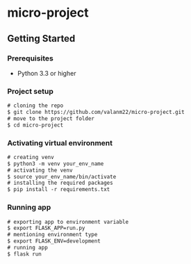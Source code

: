 # micro-project

## Getting Started 

### Prerequisites

* Python 3.3 or higher

### Project setup

```diff 
# cloning the repo
$ git clone https://github.com/valanm22/micro-project.git
# move to the project folder
$ cd micro-project
```

### Activating virtual environment

```diff
# creating venv
$ python3 -m venv your_env_name
# activating the venv
$ source your_env_name/bin/activate
# installing the required packages
$ pip install -r requirements.txt
```
    
### Running app

```diff
# exporting app to environment variable
$ export FLASK_APP=run.py
# mentioning environment type
$ export FLASK_ENV=development
# running app
$ flask run
```
